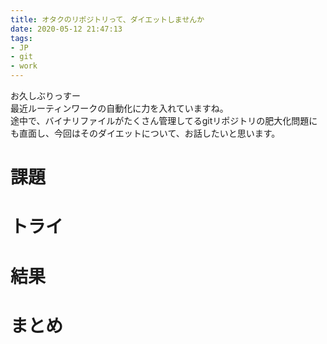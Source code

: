 ```yaml
---
title: オタクのリポジトリって、ダイエットしませんか
date: 2020-05-12 21:47:13
tags:
- JP
- git
- work
---
```

お久しぶりっすー  
最近ルーティンワークの自動化に力を入れていますね。  
途中で、バイナリファイルがたくさん管理してるgitリポジトリの肥大化問題にも直面し、今回はそのダイエットについて、お話したいと思います。
<!--more-->

# 課題

# トライ

# 結果

# まとめ